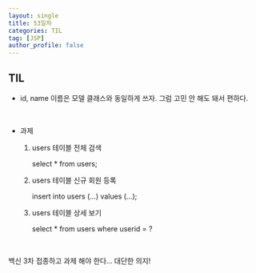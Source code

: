```yaml
---
layout: single
title: 53일차
categories: TIL
tag: [JSP]
author_profile: false
---
```


## TIL

* id, name 이름은  모델 클래스와 동일하게 쓰자. 그럼 고민 안 해도 돼서 편하다.

<br>

* 과제

  1. users 테이블 전체 검색 

     select * from users;   

  2. users 테이블 신규 회원 등록

     insert into users (...) values (...);

  3. users 테이블 상세 보기

     select * from users where userid = ?

<br>

백신 3차 접종하고 과제 해야 한다... 대단한 의지!